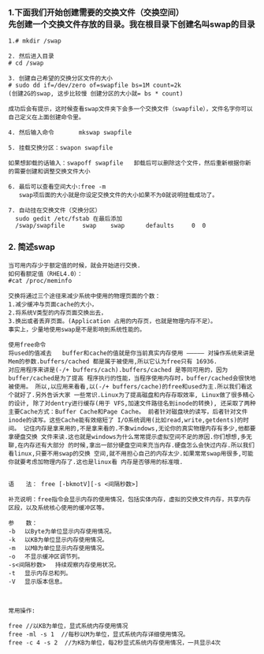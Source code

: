 
### 1.下面我们开始创建需要的交换文件（交换空间）<br>先创建一个交换文件存放的目录。我在根目录下创建名叫swap的目录
    1.# mkdir /swap
    
    2. 然后进入目录
    # cd /swap
    
    3. 创建自己希望的交换分区文件的大小
    # sudo dd if=/dev/zero of=swapfile bs=1M count=2k 
    (创建2G的swap, 这步比较慢 创建分区的大小就= bs * count)

    成功后会有提示，这时候查看swap文件夹下会多一个交换文件（swapfile），文件名字你可以自己定义在上面创建命令里。

    4. 然后输入命令       mkswap swapfile   

    5. 挂载交换分区：swapon swapfile

    如果想卸载的话输入：swapoff swapfile   卸载后可以删除这个文件，然后重新根据你新的需要创建和调整交换文件大小
    
    6. 最后可以查看空间大小:free -m  
       swap项后面的大小就是你设定交换文件的大小如果不为0就说明挂载成功了。
    
    7. 自动挂在交换文件（交换分区）
      sudo gedit /etc/fstab 在最后添加 
      /swap/swapfile     swap    swap      defaults     0  0
      
### 2. 简述swap
    当可用内存少于额定值的时候，就会开始进行交换.
    如何看额定值（RHEL4.0）：
    #cat /proc/meminfo

    交换将通过三个途径来减少系统中使用的物理页面的个数：
    1.减少缓冲与页面cache的大小，
    2.将系统V类型的内存页面交换出去，
    3.换出或者丢弃页面。(Application 占用的内存页，也就是物理内存不足）。
    事实上，少量地使用swap是不是影响到系统性能的。

    使用free命令
    将used的值减去   buffer和cache的值就是你当前真实内存使用 ————– 对操作系统来讲是Mem的参数.buffers/cached 都是属于被使用,所以它认为free只有 16936.
    对应用程序来讲是(-/+ buffers/cach).buffers/cached 是等同可用的，因为buffer/cached是为了提高 程序执行的性能，当程序使用内存时，buffer/cached会很快地被使用。 所以,以应用来看看,以(-/+ buffers/cache)的free和used为主.所以我们看这个就好了.另外告诉大家 一些常识.Linux为了提高磁盘和内存存取效率, Linux做了很多精心的设计, 除了对dentry进行缓存(用于 VFS,加速文件路径名到inode的转换), 还采取了两种主要Cache方式：Buffer Cache和Page Cache。 前者针对磁盘块的读写，后者针对文件inode的读写。这些Cache能有效缩短了 I/O系统调用(比如read,write,getdents)的时间。 记住内存是拿来用的,不是拿来看的.不象windows,无论你的真实物理内存有多少,他都要拿硬盘交换 文件来读.这也就是windows为什么常常提示虚拟空间不足的原因.你们想想,多无聊,在内存还有大部分 的时候,拿出一部分硬盘空间来充当内存.硬盘怎么会快过内存.所以我们看linux,只要不用swap的交换 空间,就不用担心自己的内存太少.如果常常swap用很多,可能你就要考虑加物理内存了.这也是linux看 内存是否够用的标准哦.


    语　　法： free [-bkmotV][-s <间隔秒数>]

    补充说明：free指令会显示内存的使用情况，包括实体内存，虚拟的交换文件内存，共享内存区段，以及系统核心使用的缓冲区等。

    参　　数：
    -b 　以Byte为单位显示内存使用情况。
    -k 　以KB为单位显示内存使用情况。
    -m 　以MB为单位显示内存使用情况。
    -o 　不显示缓冲区调节列。
    -s<间隔秒数> 　持续观察内存使用状况。
    -t 　显示内存总和列。
    -V 　显示版本信息。



    常用操作:

    free //以KB为单位，显式系统内存使用情况
    free -ml -s 1  //每秒以M为单位，显式系统内存详细使用情况。
    free -c 4 -s 2  //为KB为单位，每2秒显式系统内存使用情况，一共显示4次
